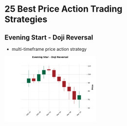 # 25 Best Price Action Trading Strategies

## Evening Start - Doji Reversal
- multi-timeframe price action strategy
<img alt="Doji Reversal" src="./plots/doji-reversal.png" width="300" />
